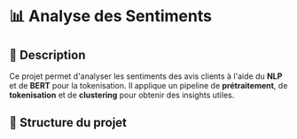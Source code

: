 # 📊 Analyse des Sentiments

## 📝 Description
Ce projet permet d'analyser les sentiments des avis clients à l'aide du **NLP** et de **BERT** pour la tokenisation. Il applique un pipeline de **prétraitement**, de **tokenisation** et de **clustering** pour obtenir des insights utiles.

## 📂 Structure du projet
